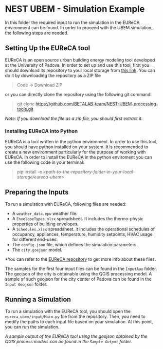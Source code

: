 # NEST UBEM - Simulation Example

In this folder the required input to run the simulation in the EUReCA environment can be found. In order to proceed with the UBEM simulation, the following steps are needed. 

## Setting Up the EUReCA tool

EUReCA is an open source urban building energy modeling tool developed at the University of Padova. In order to set up and use this tool, first you should download its repository to your local storage from [this link](https://github.com/BETALAB-team/EUReCA). You can do it by downloading the repository as a ZIP file

> Code -> Download ZIP

or you can directly clone the repository using the following git command:

> git clone https://github.com/BETALAB-team/NEST-UBEM-processing-tools.git

*Note: If you download the file as a zip file, you should first extract it.*

### Installing EUReCA into Python
EUReCA is a tool written in the python environment. In order to use this tool, you should have python installed on your system. 
It is recommended to create a new environment particularly for the purpose of working with EUReCA. 
In order to install the EUReCA in the python enviroment you can use the following code in your terminal:
> pip install -e *<path-to-the-repository-folder-in-your-local-storage/eureca-ubem>* 

## Preparing the Inputs
To run a simulation with EUReCA, following files are needed:
 - A `weather_data.epw` weather file. 
 - A `EnvelopeTypes.xlsx` spreadsheet. It includes the thermo-physic properties of building envelopes. 
 - A `Schedules.xlsx` spreadsheet. It includes the operational schedules of occupancy, appliances, temperature, humidity setpoints, HVAC usage for different end-uses. 
 - The `config.json` file, which defines the simulation parameters.
 - The `city.goejson` model. 

 *You can refer to the [EUReCA repository](https://github.com/BETALAB-team/EUReCA) to get more info about these files. 

 The samples for the first four input files can be found in the `InputAux` folder. The geojson of the city is obtainable using the QGIS processing model. A sample of such geojson for the city center of Padova can be found in the `Input Geojson` folder. 

## Running a Simulation

To run a simulation with the EUReCA tool, you should open the `eureca_ubem/input/Main.py` file from the repository. Then, you need to modify the paths to each input file based on your simulation. At this point, you can run the simulation. 

*A sample output of the EUReCA tool using the geojson obtained by the QGIS process models can be found in the `Sample Output` folder.*